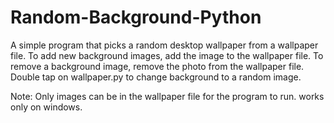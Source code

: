 # Random-Background-Python
A simple program that picks a random desktop wallpaper from a wallpaper file.
To add new background images, add the image to the wallpaper file. 
To remove a background image, remove the photo from the wallpaper file. 
Double tap on wallpaper.py to change background to a random image.

Note: Only images can be in the wallpaper file for the program to run. works only on windows.
